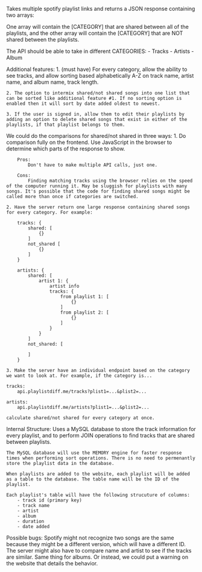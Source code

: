 
Takes multiple spotify playlist links and returns a JSON response containing two arrays:

One array will contain the [CATEGORY] that are shared between all of the playlists, and the other array will contain the [CATEGORY] that are NOT shared between the playlists.

The API should be able to take in different CATEGORIES:
    - Tracks
    - Artists
    - Album

Additional features:
    1. (must have) For every category, allow the ability to see tracks, and allow sorting based alphabetically A-Z on track name, artist name, and album name, track length.

    2. The option to intermix shared/not shared songs into one list that can be sorted like additional feature #1. If no sorting option is enabled then it will sort by date added oldest to newest.

    3. If the user is signed in, allow them to edit their playlists by adding an option to delete shared songs that exist in either of the playlists, if that playlist belongs to them.

We could do the comparisons for shared/not shared in three ways:
    1. Do comparison fully on the frontend. Use JavaScript in the browser to determine which parts of the response to show.

        Pros:
            Don't have to make multiple API calls, just one.

        Cons:
            Finding matching tracks using the browser relies on the speed of the computer running it. May be sluggish for playlists with many songs. It's possible that the code for finding shared songs might be called more than once if categories are switched.

    2. Have the server return one large response containing shared songs for every category. For example:

        tracks: {
            shared: [
                {}
            ]
            not_shared [
                {}
            ]
        }

        artists: {
            shared: [
                artist 1: {
                    artist info
                    tracks: {
                        from playlist 1: [
                            {}
                        ]
                        from playlist 2: [
                            {}
                        ]
                    }
                }
            ]
            not_shared: [

            ]
        }

    3. Make the server have an individual endpoint based on the category we want to look at. For example, if the category is...

    tracks:
        api.playlistdiff.me/tracks?plist1=...&plist2=...

    artists:
        api.playlistdiff.me/artists?plist1=...&plist2=...
    
    calculate shared/not shared for every category at once.

Internal Structure:
    Uses a MySQL database to store the track information for every playlist, and to perform JOIN operations to find tracks that are shared between playlists.

    The MySQL database will use the MEMORY engine for faster response times when performing sort operations. There is no need to permenantly store the playlist data in the database.
    
    When playlists are added to the website, each playlist will be added as a table to the database. The table name will be the ID of the playlist.

    Each playlist's table will have the following strucuture of columns:
        - track id (primary key)
        - track name
        - artist
        - album
        - duration
        - date added



Possible bugs:
    Spotify might not recognize two songs are the same because they might be a different version, which will have a different ID. The server might also have to compare name and artist to see if the tracks are similar. Same thing for albums. Or instead,
    we could put a warning on the website that details the behavior.